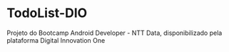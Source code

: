 # TodoList-DIO
Projeto do Bootcamp Android Developer - NTT Data, disponibilizado pela plataforma Digital Innovation One
